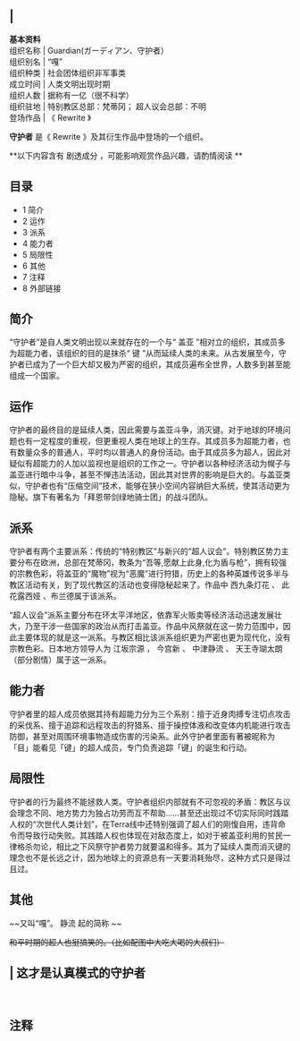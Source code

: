 |  
---  
**基本资料**  
组织名称  |  Guardian(ガーディアン、守护者）   
组织别名  |  “嘎”   
组织种类  |  社会团体组织非军事类   
成立时间  |  人类文明出现时期   
组织人数  |  据称有一亿（很不科学）   
组织驻地  |  特别教区总部：梵蒂冈；  超人议会总部：不明   
登场作品  |  《  Rewrite  》   
  
**守护者** 是《  Rewrite  》及其衍生作品中登场的一个组织。

**以下内容含有 剧透成分  ，可能影响观赏作品兴趣，请酌情阅读 **

##  目录

  * 1  简介 
  * 2  运作 
  * 3  派系 
  * 4  能力者 
  * 5  局限性 
  * 6  其他 
  * 7  注释 
  * 8  外部链接 

##  简介

“守护者”是自人类文明出现以来就存在的一个与“  盖亚  ”相对立的组织，其成员多为超能力者，该组织的目的是抹杀“  键
”从而延续人类的未来。从古发展至今，守护者已成为了一个巨大却又极为严密的组织，其成员遍布全世界，人数多到甚至能组成一个国家。

##  运作

守护者的最终目的是延续人类，因此需要与盖亚斗争，消灭键。对于地球的环境问题也有一定程度的重视，但更重视人类在地球上的生存。其成员多为超能力者，也有数量众多的普通人，平时均以普通人的身份活动。由于其成员多为超人，因此对疑似有超能力的人加以监视也是组织的工作之一。守护者以各种经济活动为幌子与盖亚进行暗中斗争，甚至不惮违法活动，因此其对世界的影响是巨大的。与盖亚类似，守护者也有“压缩空间”技术，能够在狭小空间内容纳巨大系统，使其活动更为隐秘。旗下有著名为「拜恩带剑绿地骑士团」的战斗团队。

##  派系

守护者有两个主要派系：传统的“特别教区”与新兴的“超人议会”。特别教区势力主要分布在欧洲，总部在梵蒂冈，教条为“吾等,愿献上此身,化为盾与枪”，拥有较强的宗教色彩，将盖亚的“魔物”视为“恶魔”进行狩猎，历史上的各种英雄传说多半与教区活动有关，到了现代教区的活动也变得隐秘起来了。作品中
西九条灯花  、  此花露西娅  、布兰德属于该派系。

“超人议会”派系主要分布在环太平洋地区，依靠军火贩卖等经济活动迅速发展壮大，乃至干涉一些国家的政治从而打击盖亚。作品中风祭就在这一势力范围中，因此主要体现的就是这一派系。与教区相比该派系组织更为严密也更为现代化，没有宗教色彩。日本地方领导人为
江坂宗源  ，  今宫新  、  中津静流  、  天王寺瑚太朗  （部分剧情）属于这一派系。

##  能力者

守护者里的超人成员依据其持有超能力分为三个系别：擅于近身肉搏专注切点攻击的采伐系、擅于追踪和远程攻击的狩猎系、擅于操控体液和改变体内机能进行攻击防御，甚至对周围环境事物造成伤害的污染系。此外守护者里面有著被昵称为「目」能看见「键」的超人成员，专门负责追踪「键」的诞生和行动。

##  局限性

守护者的行为最终不能拯救人类。守护者组织内部就有不可忽视的矛盾：教区与议会理念不同、地方势力为独占功劳而互不帮助……甚至还出现过不切实际同时践踏人权的“次世代人类计划”，在Terra线中还特别强调了超人们的刚愎自用，违背命令而导致行动失败。其践踏人权也体现在对敌态度上，如对于被盖亚利用的贫民一律格杀勿论，相比之下风祭守护者势力就要温和得多。其为了延续人类而消灭键的理念也不是长远之计，因为地球上的资源总有一天要消耗殆尽，这种方式只是得过且过。

##  其他

~~又叫“嘎”。 静流  起的简称  ~~

~~和平时期的超人也挺搞笑的。（比如配图中大吃大喝的大叔们）~~

|  这才是认真模式的守护者  
---  
</br>  
  
##  注释